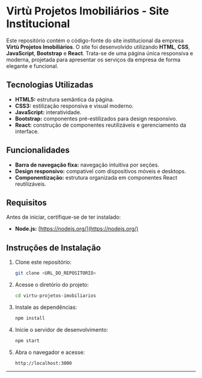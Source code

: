 # Virtù Projetos Imobiliários - Site Institucional

Este repositório contém o código-fonte do site institucional da empresa **Virtù Projetos Imobiliários**. O site foi desenvolvido utilizando **HTML**, **CSS**, **JavaScript**, **Bootstrap** e **React**. Trata-se de uma página única responsiva e moderna, projetada para apresentar os serviços da empresa de forma elegante e funcional.

## Tecnologias Utilizadas
- **HTML5:** estrutura semântica da página.
- **CSS3:** estilização responsiva e visual moderno.
- **JavaScript:** interatividade.
- **Bootstrap:** componentes pré-estilizados para design responsivo.
- **React:** construção de componentes reutilizáveis e gerenciamento da interface.

## Funcionalidades
- **Barra de navegação fixa:** navegação intuitiva por seções.
- **Design responsivo:** compatível com dispositivos móveis e desktops.
- **Componentização:** estrutura organizada em componentes React reutilizáveis.

## Requisitos
Antes de iniciar, certifique-se de ter instalado:
- **Node.js:** [https://nodejs.org/](https://nodejs.org/)

## Instruções de Instalação
1. Clone este repositório:
   ```bash
   git clone <URL_DO_REPOSITORIO>
   ```
2. Acesse o diretório do projeto:
   ```bash
   cd virtu-projetos-imobiliarios
   ```
3. Instale as dependências:
   ```bash
   npm install
   ```
4. Inicie o servidor de desenvolvimento:
   ```bash
   npm start
   ```
5. Abra o navegador e acesse:
   ```
   http://localhost:3000
   ```

---


